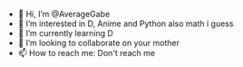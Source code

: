 - 👋 Hi, I’m @AverageGabe
- 👀 I’m interested in D, Anime and Python also math i guess
- 🌱 I’m currently learning D
- 💞️ I’m looking to collaborate on your mother
- 📫 How to reach me: Don't reach me

<!---
AverageGabe/AverageGabe is a ✨ special ✨ repository because its `README.md` (this file) appears on your GitHub profile.
You can click the Preview link to take a look at your changes.
--->

